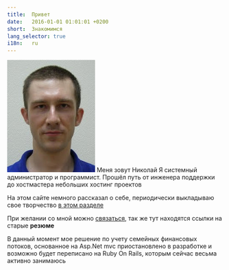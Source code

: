 ```yaml
---
title:  Привет
date:   2016-01-01 01:01:01 +0200
short:  Знакомимся
lang_selector: true
i18n:   ru
---
```


![turnaviotov](/assets/img/turnaviotov.png)
Меня зовут Николай
Я системный администратор и программист. Прошёл путь от инженера поддержки до хостмастера
небольших хостинг проектов

На этом сайте немного рассказал о себе, периодически выкладываю свое творчество [в этом разделе](/ru/stories/)

При желании со мной можно [связаться](/ru/contact.html), так же тут находятся ссылки на старые **резюме**

В данный момент мое решение по учету семейных финансовых потоков, основанное на Asp.Net mvc приостановлено
в разработке и возможно будет переписано на Ruby On Rails, которым сейчас весьма активно занимаюсь
